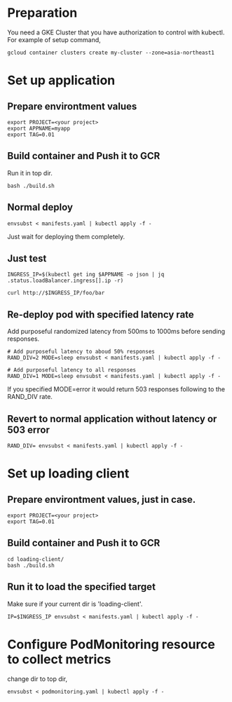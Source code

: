 # Preparation
You need a GKE Cluster that you have authorization to control with kubectl.
For example of setup command,
```
gcloud container clusters create my-cluster --zone=asia-northeast1
```

# Set up application
## Prepare environtment values
```
export PROJECT=<your project>
export APPNAME=myapp
export TAG=0.01
```
## Build container and Push it to GCR
Run it in top dir.
```
bash ./build.sh
```

## Normal deploy
```
envsubst < manifests.yaml | kubectl apply -f -
```
Just wait for deploying them completely.

## Just test
```
INGRESS_IP=$(kubectl get ing $APPNAME -o json | jq .status.loadBalancer.ingress[].ip -r)

curl http://$INGRESS_IP/foo/bar
```

## Re-deploy pod with specified latency rate
Add purposeful randomized latency from 500ms to 1000ms before sending responses.
```
# Add purposeful latency to aboud 50% responses
RAND_DIV=2 MODE=sleep envsubst < manifests.yaml | kubectl apply -f -

# Add purposeful latency to all responses
RAND_DIV=1 MODE=sleep envsubst < manifests.yaml | kubectl apply -f -
```
If you specified MODE=error it would return 503 responses following to the RAND_DIV rate.

## Revert to normal application without latency or 503 error
```
RAND_DIV= envsubst < manifests.yaml | kubectl apply -f -
```


# Set up loading client

## Prepare environtment values, just in case.
```
export PROJECT=<your project>
export TAG=0.01
```

## Build container and Push it to GCR
```
cd loading-client/
bash ./build.sh
```

## Run it to load the specified target
Make sure if your current dir is 'loading-client'.
```
IP=$INGRESS_IP envsubst < manifests.yaml | kubectl apply -f -
```

# Configure PodMonitoring resource to collect metrics
change dir to top dir,
```
envsubst < podmonitoring.yaml | kubectl apply -f -
```

